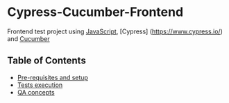 # Cypress-Cucumber-Frontend

Frontend test project using [JavaScript](https://www.javascript.com/), [Cypress] (https://www.cypress.io/) and [Cucumber](https://cucumber.io/)

## Table of Contents
- [Pre-requisites and setup](docs/Setup.md)
- [Tests execution](docs/TestsExecution.md)
- [QA concepts](docs/QA.md)

